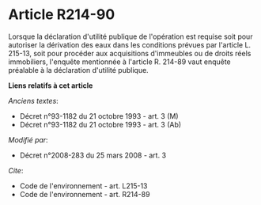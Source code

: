# Article R214-90

Lorsque la déclaration d'utilité publique de l'opération est requise soit pour autoriser la dérivation des eaux dans les
conditions prévues par l'article L. 215-13, soit pour procéder aux acquisitions d'immeubles ou de droits réels immobiliers,
l'enquête mentionnée à l'article R. 214-89 vaut enquête préalable à la déclaration d'utilité publique.

**Liens relatifs à cet article**

_Anciens textes_:

  - Décret n°93-1182 du 21 octobre 1993 - art. 3 (M)
  - Décret n°93-1182 du 21 octobre 1993 - art. 3 (Ab)

_Modifié par_:

  - Décret n°2008-283 du 25 mars 2008 - art. 3

_Cite_:

  - Code de l'environnement - art. L215-13
  - Code de l'environnement - art. R214-89

